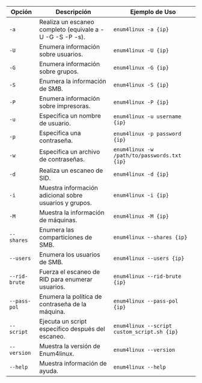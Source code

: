 


| Opción              | Descripción                                           | Ejemplo de Uso                                             |
|---------------------|-------------------------------------------------------|------------------------------------------------------------|
| `-a`                | Realiza un escaneo completo (equivale a -U -G -S -P -s).| `enum4linux -a {ip}`                                       |
| `-U`                | Enumera información sobre usuarios.                   | `enum4linux -U {ip}`                                       |
| `-G`                | Enumera información sobre grupos.                     | `enum4linux -G {ip}`                                       |
| `-S`                | Enumera la información de SMB.                         | `enum4linux -S {ip}`                                       |
| `-P`                | Enumera información sobre impresoras.                 | `enum4linux -P {ip}`                                       |
| `-u`                | Especifica un nombre de usuario.                       | `enum4linux -u username {ip}`                              |
| `-p`                | Especifica una contraseña.                             | `enum4linux -p password {ip}`                              |
| `-w`                | Especifica un archivo de contraseñas.                 | `enum4linux -w /path/to/passwords.txt {ip}`               |
| `-d`                | Realiza un escaneo de SID.                            | `enum4linux -d {ip}`                                       |
| `-i`                | Muestra información adicional sobre usuarios y grupos.| `enum4linux -i {ip}`                                       |
| `-M`                | Muestra la información de máquinas.                   | `enum4linux -M {ip}`                                       |
| `--shares`          | Enumera las comparticiones de SMB.                    | `enum4linux --shares {ip}`                                |
| `--users`           | Enumera los usuarios de SMB.                          | `enum4linux --users {ip}`                                 |
| `--rid-brute`       | Fuerza el escaneo de RID para enumerar usuarios.     | `enum4linux --rid-brute {ip}`                             |
| `--pass-pol`        | Enumera la política de contraseña de la máquina.      | `enum4linux --pass-pol {ip}`                              |
| `--script`          | Ejecuta un script específico después del escaneo.    | `enum4linux --script custom_script.sh {ip}`              |
| `--version`         | Muestra la versión de Enum4linux.                     | `enum4linux --version`                                    |
| `--help`            | Muestra información de ayuda.                         | `enum4linux --help`                                       |

